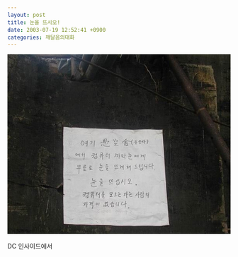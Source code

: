 ```yaml
---
layout: post
title: 눈을 뜨시오!
date: 2003-07-19 12:52:41 +0900
categories: 깨달음의대화
---
```

<img src="./files/attach/images/198/307/001/1058586761.jpg" border="0" alt="" />  
  
DC 인사이드에서